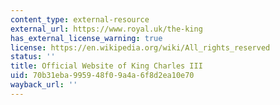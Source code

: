 ```yaml
---
content_type: external-resource
external_url: https://www.royal.uk/the-king
has_external_license_warning: true
license: https://en.wikipedia.org/wiki/All_rights_reserved
status: ''
title: Official Website of King Charles III
uid: 70b31eba-9959-48f0-9a4a-6f8d2ea10e70
wayback_url: ''
---
```

